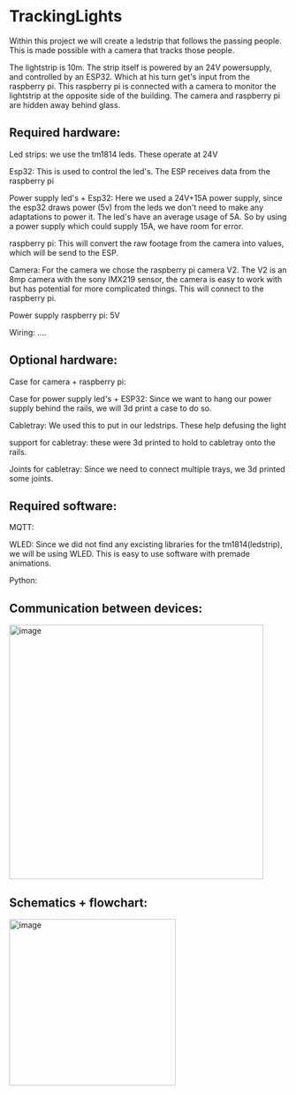 ﻿# TrackingLights
Within this project we will create a ledstrip that follows the passing people. This is made possible with a camera that tracks those people.

The lightstrip is 10m. The strip itself is powered by an 24V powersupply, and controlled by an ESP32. Which at his turn get's input from the raspberry pi. This raspberry pi is connected with a camera to monitor the lightstrip at the opposite side of the building. The camera and raspberry pi are hidden away behind glass. 

Required hardware: 
----------------------------------------------------------------------------------------------------------
Led strips: we use the tm1814 leds. These operate at 24V

Esp32: This is used to control the led's. The ESP receives data from the raspberry pi

Power supply led's + Esp32: Here we used a 24V+15A power supply, since the esp32 draws power (5v) from the leds we don't need to make any adaptations to power it. The led's have an average usage of 5A. So by using a power supply which could supply 15A, we have room for error.

raspberry pi: This will convert the raw footage from the camera into values, which will be send to the ESP.

Camera: For the camera we chose the raspberry pi camera V2. The V2 is an 8mp camera with the sony IMX219 sensor, the camera is easy to work with but has potential for more complicated things. This will connect to the raspberry pi.

Power supply raspberry pi: 5V

Wiring: ....

Optional hardware:
---------------------------------------------------------------------------------------
Case for camera + raspberry pi: 

Case for power supply led's + ESP32: Since we want to hang our power supply behind the rails, we will 3d print a case to do so.

Cabletray: We used this to put in our ledstrips. These help defusing the light

support for cabletray: these were 3d printed to hold to cabletray onto the rails.

Joints for cabletray: Since we need to connect multiple trays, we 3d printed some joints.


Required software:
--------------------------------------------------------------------------------------------
MQTT: 

WLED: Since we did not find any excisting libraries for the tm1814(ledstrip), we will be using WLED. This is easy to use software with premade animations.

Python: 

Communication between devices:
------------------------------------------------------------------
<img width="460" alt="image" src="https://github.com/vives-project-xp/TrackingLights/assets/113900709/991873ee-3a01-4c94-b453-779dc50f9773">



Schematics + flowchart:
---------------------------------------------------------------------------------------------
<img width="301" alt="image" src="https://github.com/vives-project-xp/TrackingLights/assets/113900709/fb2391b4-63fa-4196-bb94-ee46ee5893ae">

